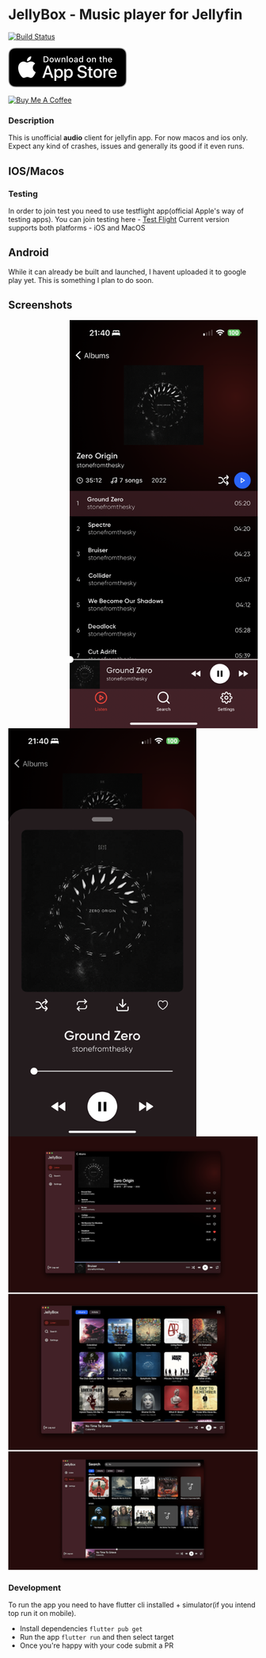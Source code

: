 # JellyBox - Music player for Jellyfin

<a href="https://github.com/avdept/jplayer/actions"><img src="https://github.com/avdept/jplayer/workflows/jellybox/badge.svg" alt="Build Status"></a>


[![Jellybox on the App Store](./appstore.svg)](https://apps.apple.com/us/app/jellybox-player/id6469732117)

<a href="https://www.buymeacoffee.com/avdept" target="_blank"><img src="https://cdn.buymeacoffee.com/buttons/default-orange.png" alt="Buy Me A Coffee" height="41" width="174"></a>
### Description
This is unofficial **audio** client for jellyfin app. For now macos and ios only. Expect any kind of crashes, issues and generally its good if it even runs.

## IOS/Macos

### Testing
In order to join test you need to use testflight app(official Apple's way of testing apps). You can join testing here - [Test Flight](https://testflight.apple.com/join/LVj8KwAq)
Current version supports both platforms - iOS and MacOS

## Android

While it can already be built and launched, I havent uploaded it to google play yet. This is something I plan to do soon.


## Screenshots
<img align="right" width="380" src="./docs/4.PNG">
<img align="left" width="380" src="./docs/5.PNG">

<img src="./docs/1.png">
<img src="./docs/2.png">
<img src="./docs/3.png">


### Development

To run the app you need to have flutter cli installed + simulator(if you intend top run it on mobile).

* Install dependencies `flutter pub get`
* Run the app `flutter run` and then select target
* Once you're happy with your code submit a PR

